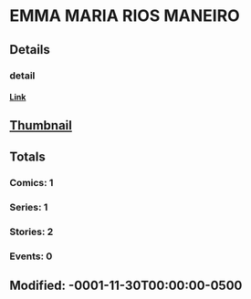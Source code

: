 # EMMA MARIA RIOS MANEIRO 
## Details
### detail
#### [Link](http://marvel.com/comics/creators/10778/emma_maria_rios_maneiro?utm_campaign=apiRef&utm_source=225578a89fc76f3d20fbffda5d17a88d)
## [Thumbnail](http://i.annihil.us/u/prod/marvel/i/mg/b/40/image_not_available.jpg)
## Totals
### Comics: 1
### Series: 1
### Stories: 2
### Events: 0
## Modified: -0001-11-30T00:00:00-0500